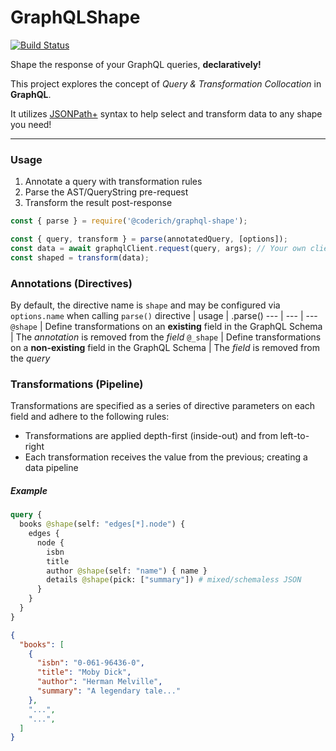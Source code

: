 # GraphQLShape

[![Build Status](https://github.com/CoderichLLC/nodejs-graphql-shape/actions/workflows/publish.yml/badge.svg)](https://github.com/CoderichLLC/nodejs-graphql-shape/actions/workflows/publish.yml)

Shape the response of your GraphQL queries, **declaratively!**

This project explores the concept of *Query & Transformation Collocation* in **GraphQL**.

It utilizes [JSONPath+](https://www.npmjs.com/package/jsonpath-plus) syntax to help select and transform data to any shape you need!

---

### Usage
1. Annotate a query with transformation rules
2. Parse the AST/QueryString pre-request
3. Transform the result post-response

```javascript
const { parse } = require('@coderich/graphql-shape');

const { query, transform } = parse(annotatedQuery, [options]);
const data = await graphqlClient.request(query, args); // Your own client
const shaped = transform(data);
```

### Annotations (Directives)
By default, the directive name is `shape` and may be configured via `options.name` when calling `parse()`
directive | usage | .parse()
--- | --- | ---
`@shape` | Define transformations on an **existing** field in the GraphQL Schema | The *annotation* is removed from the *field*
`@_shape` | Define transformations on a **non-existing** field in the GraphQL Schema | The *field* is removed from the *query*

### Transformations (Pipeline)
Transformations are specified as a series of directive parameters on each field and adhere to the following rules:
* Transformations are applied depth-first (inside-out) and from left-to-right
* Each transformation receives the value from the previous; creating a data pipeline

##### Example
```graphql
query {
  books @shape(self: "edges[*].node") {
    edges {
      node {
        isbn
        title
        author @shape(self: "name") { name }
        details @shape(pick: ["summary"]) # mixed/schemaless JSON
      }
    }
  }
}
```

```json
{
  "books": [
    {
      "isbn": "0-061-96436-0",
      "title": "Moby Dick",
      "author": "Herman Melville",
      "summary": "A legendary tale..."
    },
    "...",
    "...",
  ]
}
```